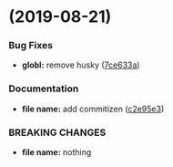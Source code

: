 #  (2019-08-21)


### Bug Fixes

* **globl:** remove husky ([7ce633a](https://github.com/SongFuZhen/TapNow/commit/7ce633a))


### Documentation

* **file name:** add commitizen ([c2e95e3](https://github.com/SongFuZhen/TapNow/commit/c2e95e3))


### BREAKING CHANGES

* **file name:** nothing



